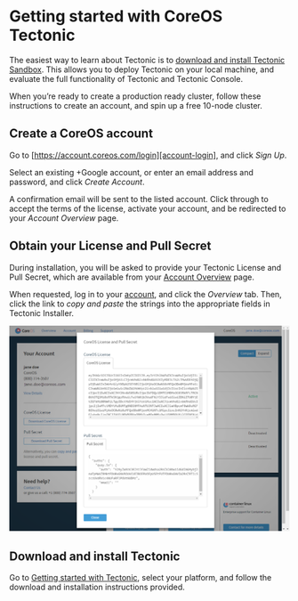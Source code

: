 # Getting started with CoreOS Tectonic

The easiest way to learn about Tectonic is to [download and install Tectonic Sandbox][install-sandbox]. This allows you to deploy Tectonic on your local machine, and evaluate the full functionality of Tectonic and Tectonic Console.

When you’re ready to create a production ready cluster, follow these instructions to create an account, and spin up a free 10-node cluster.

## Create a CoreOS account

Go to [https://account.coreos.com/login][account-login], and click *Sign Up*.

Select an existing +Google account, or enter an email address and password, and click *Create Account*.

A confirmation email will be sent to the listed account. Click through to accept the terms of the license, activate your account, and be redirected to your *Account Overview* page.

## Obtain your License and Pull Secret

During installation, you will be asked to provide your Tectonic License and Pull Secret, which are available from your [Account Overview][account-overview] page.

When requested, log in to your [account][account-login], and click the *Overview* tab. Then, click the link to *copy and paste* the strings into the appropriate fields in Tectonic Installer.

<div class="row">
  <div class="col-lg-10 col-lg-offset-1 col-md-10 col-md-offset-1 col-sm-10 col-sm-offset-1 col-xs-10 col-xs-offset-1">
    <a href="../img/coreos-account-license-secret.png" class="co-m-screenshot">
      <img src="../img/coreos-account-license-secret.png" class="img-responsive">
    </a>
  </div>
</div>

## Download and install Tectonic

Go to [Getting started with Tectonic][choose-platform], select your platform, and follow the download and installation instructions provided.


[account-login]: https://account.coreos.com/login
[choose-platform]: ../install/index.md
[account-overview]: create-account.md#coreos-account-license-and-pull-secret
[install-sandbox]: https://coreos.com/tectonic/sandbox
